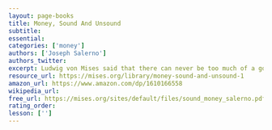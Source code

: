 ```yaml
---
layout: page-books
title: Money, Sound And Unsound
subtitle: 
essential: 
categories: ['money']
authors: ['Joseph Salerno']
authors_twitter: 
excerpt: Ludwig von Mises said that there can never be too much of a good theory. Salerno proves it in this sweeping and nearly comprehensive book on applied Austrian monetary theory.
resource_url: https://mises.org/library/money-sound-and-unsound-1
amazon_url: https://www.amazon.com/dp/1610166558
wikipedia_url: 
free_url: https://mises.org/sites/default/files/sound_money_salerno.pdf
rating_order: 
lesson: ['']
---
```

